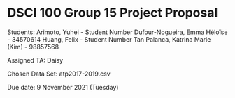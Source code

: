 # DSCI 100 Group 15 Project Proposal
Students:
Arimoto, Yuhei - Student Number
Dufour-Nogueira, Emma Héloïse - 34570614
Huang, Felix - Student Number
Tan Palanca, Katrina Marie (Kim) - 98857568

Assigned TA:
Daisy

Chosen Data Set:
atp2017-2019.csv

Due date:
9 November 2021 (Tuesday)
